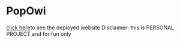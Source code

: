 # PopOwi
<a href="https://ameeeek.github.io/PopOwi/">click here</a>to see the deployed website
Disclaimer: this is PERSONAL PROJECT and for fun only 
